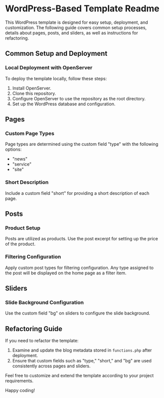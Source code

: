 # WordPress-Based Template Readme

This WordPress template is designed for easy setup, deployment, and customization. The following guide covers common setup processes, details about pages, posts, and sliders, as well as instructions for refactoring.

## Common Setup and Deployment

### Local Deployment with OpenServer

To deploy the template locally, follow these steps:

1. Install OpenServer.
2. Clone this repository.
3. Configure OpenServer to use the repository as the root directory.
4. Set up the WordPress database and configuration.

## Pages

### Custom Page Types

Page types are determined using the custom field "type" with the following options:

- "news"
- "service"
- "site"

### Short Description

Include a custom field "short" for providing a short description of each page.

## Posts

### Product Setup

Posts are utilized as products. Use the post excerpt for setting up the price of the product.

### Filtering Configuration

Apply custom post types for filtering configuration. Any type assigned to the post will be displayed on the home page as a filter item.

## Sliders

### Slide Background Configuration

Use the custom field "bg" on sliders to configure the slide background.

## Refactoring Guide

If you need to refactor the template:

1. Examine and update the blog metadata stored in `functions.php` after deployment.
2. Ensure that custom fields such as "type," "short," and "bg" are used consistently across pages and sliders.

Feel free to customize and extend the template according to your project requirements.

Happy coding!
